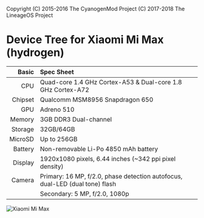Copyright (C) 2015-2016 The CyanogenMod Project
          (C) 2017-2018 The LineageOS Project

Device Tree for Xiaomi Mi Max (hydrogen)
===========================================

Basic   | Spec Sheet
-------:|:-------------------------
CPU     | Quad-core 1.4 GHz Cortex-A53 & Dual-core 1.8 GHz Cortex-A72
Chipset | Qualcomm MSM8956 Snapdragon 650
GPU     | Adreno 510
Memory  | 3GB DDR3 Dual-channel
Storage | 32GB/64GB
MicroSD | Up to 256GB
Battery | Non-removable Li-Po 4850 mAh battery
Display | 1920x1080 pixels, 6.44 inches (~342 ppi pixel density)
Camera  | Primary: 16 MP, f/2.0, phase detection autofocus, dual-LED (dual tone) flash
	| Secondary: 5 MP, f/2.0, 1080p

![Xiaomi Mi Max](http://cdn2.gsmarena.com/vv/pics/xiaomi/xiaomi-mi-max--1.jpg "Xiaomi Mi Max")

